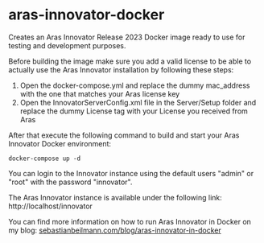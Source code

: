 # aras-innovator-docker
Creates an Aras Innovator Release 2023 Docker image ready to use for testing and development purposes.

Before building the image make sure you add a valid license to be able to actually use the Aras Innovator installation by following these steps:

<ol>
  <li>Open the docker-compose.yml and replace the dummy mac_address with the one that matches your Aras license key</li>
  <li>Open the InnovatorServerConfig.xml file in the Server/Setup folder and replace the dummy License tag with your License you received from Aras</li>
</ol>

After that execute the following command to build and start your Aras Innovator Docker environment:

```
docker-compose up -d
```

You can login to the Innovator instance using the default users "admin" or "root" with the password "innovator".

The Aras Innovator instance is available under the following link: http://localhost/innovator

You can find more information on how to run Aras Innovator in Docker on my blog: [sebastianbeilmann.com/blog/aras-innovator-in-docker](https://www.sebastianbeilmann.com/blog/aras-innovator-in-docker/)
